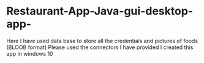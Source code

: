 # Restaurant-App-Java-gui-desktop-app-
Here I have used data base to store all the credentials and pictures of foods (BLOOB format)
Please used the connectors I have provided
I created this app in windows 10
